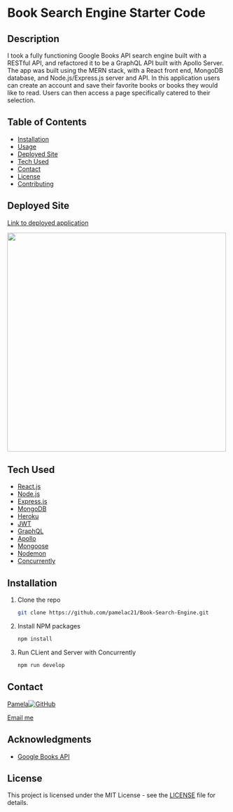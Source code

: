 # Book Search Engine Starter Code


## Description
I took a fully functioning Google Books API search engine built with a RESTful API, and refactored it to be a GraphQL API built with Apollo Server. The app was built using the MERN stack, with a React front end, MongoDB database, and Node.js/Express.js server and API.
In this application users can create an account and save their favorite books or books they would like to read. Users can then access a page specifically catered to their selection.


## Table of Contents

- [Installation](#installation)
- [Usage](#usage)
- [Deployed Site](#deployed-site)
- [Tech Used](#tech-used)
- [Contact](#contact)
- [License](#license)
- [Contributing](#contributing)



## Deployed Site
[Link to deployed application](https://limitless-sea-64444.herokuapp.com/)

<img src="https://user-images.githubusercontent.com/87335354/169610853-93f45cd1-3b37-4d58-9ef5-e3292a5d91ee.jpg" height="500">



## Tech Used

* [React.js](https://reactjs.org/)
* [Node.js](https://nodejs.org/)
* [Express.js](https://expressjs.com/)
* [MongoDB](https://www.mongodb.com/)
* [Heroku](https://www.heroku.com/)
* [JWT](https://jwt.io/)
* [GraphQL](https://graphql.org/)
* [Apollo](https://apollographql.com/)
* [Mongoose](https://mongoosejs.com/)
* [Nodemon](https://nodemon.io/)
* [Concurrently](https://github.com/open-cli-tools/concurrently#readme)


## Installation

1. Clone the repo
   ```sh
   git clone https://github.com/pamelac21/Book-Search-Engine.git
   ```
2. Install NPM packages
   ```sh
   npm install
   ```
3. Run CLient and Server with Concurrently
   ```sh
   npm run develop
   ```
   
   
## Contact
   
[Pamela](https://github.com/pamelac21)[![GitHub](https://img.shields.io/badge/--181717?logo=github&logoColor=ffffff)](https://github.com/)

[Email me](pamelac021@gmail.com)
   
   
## Acknowledgments
   
* [Google Books API](https://developers.google.com/books)


## License

This project is licensed under the MIT License - see the [LICENSE](LICENSE) file for details.
   

